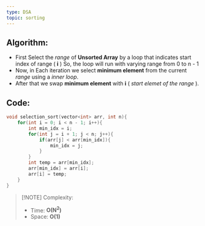 ```yaml
---
type: DSA
topic: sorting
---
```


## Algorithm:

- First Select the *range* of **Unsorted Array** by a loop that indicates start index of range ( **i** ) 
  So, the loop will run with varying range from 0 to n - 1
- Now, in Each iteration we select **minimum element** from the current *range* using a *inner loop*.
- After that we swap **minimum element** with **i** ( *start elemet of the range* ).


## Code:
```cpp
void selection_sort(vector<int> arr, int n){
	for(int i = 0; i < n - 1; i++){
		int min_idx = i;
		for(int j = i + 1; j < n; j++){
			if(arr[j] < arr[min_idx]){
				min_idx = j;
			}
		}
		int temp = arr[min_idx];
		arr[min_idx] = arr[i];
		arr[i] = temp;
	}
}
```


> [!NOTE]  Complexity:
> - Time: **O(N<sup>2</sup>)**
> - Space: **O(1)**



